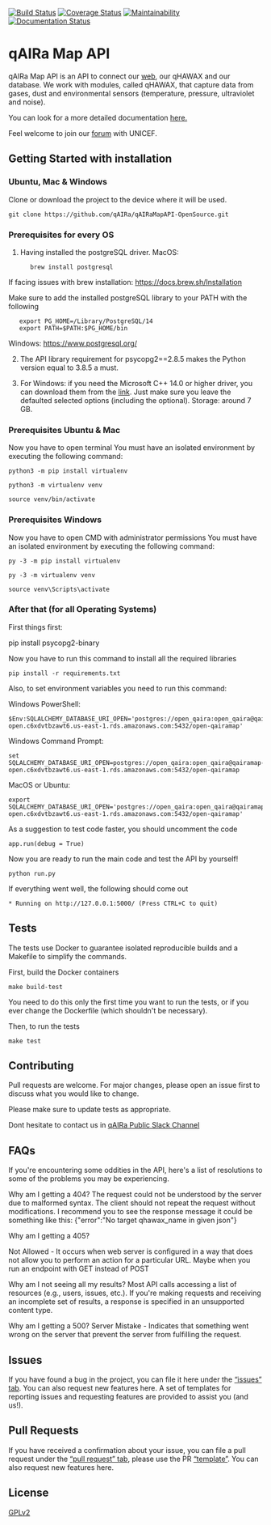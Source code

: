 [![Build Status](https://travis-ci.org/qAIRa/qairamapAPI-OpenSource.svg?branch=master)](https://travis-ci.org/qAIRa/qairamapAPI-OpenSource)  [![Coverage Status](https://coveralls.io/repos/github/qAIRa/qAIRaMapAPI-OpenSource/badge.svg?branch=master)](https://coveralls.io/github/qAIRa/qAIRaMapAPI-OpenSource?branch=master) [![Maintainability](https://api.codeclimate.com/v1/badges/2e414a349dfeaa89f538/maintainability)](https://codeclimate.com/github/qAIRa/qairamapAPI-OpenSource/maintainability) [![Documentation Status](https://readthedocs.org/projects/qairamapapi-opensource/badge/?version=latest)](https://qairamapapi-opensource.readthedocs.io/en/latest/?badge=latest)


#  qAIRa Map API

qAIRa Map API is an API to connect our [web](https://qairamap.qairadrones.com/), our qHAWAX and our database.
We work with modules, called qHAWAX, that capture data from gases, dust and environmental sensors (temperature, pressure, ultraviolet and noise).

You can look for a more detailed documentation [here.](https://qaira.github.io/)

Feel welcome to join our [forum](https://unicef-if.discourse.group/c/projects/qaira/11) with UNICEF.

## Getting Started with installation

### Ubuntu, Mac & Windows
Clone or download the project to the device where it will be used.

```
git clone https://github.com/qAIRa/qAIRaMapAPI-OpenSource.git
```

### Prerequisites for every OS
1.  Having installed the postgreSQL driver.
   MacOS:
```
      brew install postgresql
```
   If facing issues with brew installation: https://docs.brew.sh/Installation

   Make sure to add the installed postgreSQL library to your PATH with the following

```
   export PG_HOME=/Library/PostgreSQL/14
   export PATH=$PATH:$PG_HOME/bin
```

   Windows: https://www.postgresql.org/

2. The API library requirement for psycopg2==2.8.5 makes the Python version equal to 3.8.5 a must.

3. For Windows: if you need the Microsoft C++ 14.0 or higher driver, you can download them from the [link](https://visualstudio.microsoft.com/visual-cpp-build-tools/). Just make sure you leave the defaulted selected options (including the optional). Storage: around 7 GB.

### Prerequisites Ubuntu & Mac
Now you have to open terminal
You must have an isolated environment by executing the following command:

```
python3 -m pip install virtualenv

python3 -m virtualenv venv

source venv/bin/activate

```
### Prerequisites Windows
Now you have to open CMD with administrator permissions
You must have an isolated environment by executing the following command:

```
py -3 -m pip install virtualenv

py -3 -m virtualenv venv

source venv\Scripts\activate

```

### After that (for all Operating Systems)

First things first:

pip install psycopg2-binary

Now you have to run this command to install all the required libraries

```
pip install -r requirements.txt
```

Also, to set environment variables you need to run this command:

Windows PowerShell:
```
$Env:SQLALCHEMY_DATABASE_URI_OPEN='postgres://open_qaira:open_qaira@qairamap-open.c6xdvtbzawt6.us-east-1.rds.amazonaws.com:5432/open-qairamap'
```

Windows Command Prompt:
```
set SQLALCHEMY_DATABASE_URI_OPEN=postgres://open_qaira:open_qaira@qairamap-open.c6xdvtbzawt6.us-east-1.rds.amazonaws.com:5432/open-qairamap
```

MacOS or Ubuntu:
```
export SQLALCHEMY_DATABASE_URI_OPEN='postgres://open_qaira:open_qaira@qairamap-open.c6xdvtbzawt6.us-east-1.rds.amazonaws.com:5432/open-qairamap'
```
As a suggestion to test code faster, you should uncomment the code
```
app.run(debug = True)
```

Now you are ready to run the main code and test the API by yourself!

```
python run.py
```

If everything went well, the following should come out

```
* Running on http://127.0.0.1:5000/ (Press CTRL+C to quit)

```

## Tests

The tests use Docker to guarantee isolated reproducible builds and a Makefile to simplify the commands.

First, build the Docker containers
```
make build-test
```
You need to do this only the first time you want to run the tests, or if you ever change the Dockerfile (which shouldn't be necessary).

Then, to run the tests
```
make test
```

## Contributing

Pull requests are welcome. For major changes, please open an issue first to discuss what you would like to change.

Please make sure to update tests as appropriate.

Dont hesitate to contact us in [qAIRa Public Slack Channel](https://join.slack.com/t/qaira-publico/shared_invite/zt-e49w6375-9_vVmPdf8nFvXWfIvkagxw)

## FAQs

If you're encountering some oddities in the API, here's a list of resolutions to some of the problems you may be experiencing.

Why am I getting a 404?
The request could not be understood by the server due to malformed syntax. The client should not repeat the request without modifications.
I recommend you to see the response message it could be something like this: {"error":"No target qhawax_name in given json"}

Why am I getting a 405?

Not Allowed - It occurs when web server is configured in a way that does not allow you to perform an action for a particular URL. Maybe when you run an endpoint with GET instead of POST

Why am I not seeing all my results?
Most API calls accessing a list of resources (e.g., users, issues, etc.). If you're making requests and receiving an incomplete set of results, a response is specified in an unsupported content type.

Why am I getting a 500?
Server Mistake - Indicates that something went wrong on the server that prevent the server from fulfilling the request.

## Issues

If you have found a bug in the project, you can file it here under the [“issues” tab](https://github.com/qAIRa/qAIRaMapAPI-OpenSource/issues). You can also request new features here. A set of templates for reporting issues and requesting features are provided to assist you (and us!).

## Pull Requests

If you have received a confirmation about your issue, you can file a pull request under the [“pull request” tab](https://github.com/qAIRa/qAIRaMapAPI-OpenSource/pulls), please use the PR [“template”](https://github.com/qAIRa/qAIRaMapAPI-OpenSource/blob/master/.github/PULL_REQUEST_TEMPLATE/pull_request_template.md).
You can also request new features here.

## License
[GPLv2](https://www.gnu.org/licenses/old-licenses/gpl-2.0.txt)
